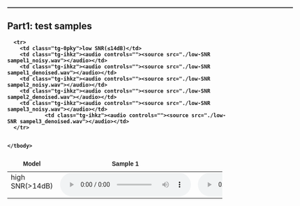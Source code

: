 <html>

<head>
  <meta http-equiv="Content-Type" content="text/html; charset=UTF-8">

  <title>PercepNet+ samples</title>
  <link rel="stylesheet" type="text/css" href="./stylesheets/github-light.css">
</head>

<body>
  <article>
    <header>
      <h1></h1>
    </header>
  </article>

  <div><b>
  </div>
  <hr style="height:1px;border:none;border-top:1px solid #555555; width:130%">
  <h2>Part1: test samples</h2>
  <style type="text/css">
    .tg {
      border-collapse: collapse;
      border-spacing: 0;
    }

    .tg td {
      border-bottom-width: 1px;
      border-color: black;
      border-style: solid;
      border-top-width: 1px;
      border-width: 0px;
      font-family: Arial, sans-serif;
      font-size: 14px;
      overflow: hidden;
      padding: 10px 5px;
      word-break: normal;
    }

    .tg th {
      border-bottom-width: 1px;
      border-color: black;
      border-style: solid;
      border-top-width: 1px;
      border-width: 0px;
      font-family: Arial, sans-serif;
      font-size: 14px;
      font-weight: normal;
      overflow: hidden;
      padding: 10px 5px;
      word-break: normal;
    }

    .tg .tg-c3ow {
      border-color: inherit;
      font-weight: bold;
      text-align: center;
      vertical-align: top
    }

    .tg .tg-0pky {
      border-color: inherit;
      text-align: left;
      vertical-align: top
    }

    .tg .tg-pcvp {
      border-color: inherit;
      text-align: left;
      vertical-align: top
    }

    .tg .tg-ihkz {
      border-color: inherit;
      text-align: center;
      vertical-align: top
    }

    .tg .tg-7kms {
      border-color: inherit;
      font-family: Arial, Helvetica, sans-serif !important;
      ;
      text-align: center;
      vertical-align: top
    }
  </style>
  <table class="tg" style="undefined;table-layout: fixed; width: 493px">
    <colgroup>
      <col style="width: 85px">
      <col style="width: 300px">
      <col style="width: 300px">
      <col style="width: 300px">
      <col style="width: 300px">
      <col style="width: 300px">
    </colgroup>
    <thead>
      <tr>
        <th class="tg-c3ow">Model</th>
        <th class="tg-c3ow">Sample 1</th>
        <th class="tg-c3ow">Sample 2</th>
        <th class="tg-c3ow">Sample 3</th>
        <th class="tg-c3ow">Sample 4</th>
        <th class="tg-c3ow">Sample 5</th>
      </tr>
    </thead>
    <tbody>
      <tr>
        <td class="tg-0pky">high SNR(>14dB)</td>
		<td class="tg-ihkz"><audio controls=""><source src="./high-SNR sampel1_noisy.wav"></audio></td>
		<td class="tg-ihkz"><audio controls=""><source src="./high-SNR sampel1_denoised.wav"></audio></td>
		<td class="tg-ihkz"><audio controls=""><source src="./high-SNR sampel2_noisy.wav"></audio></td>
		<td class="tg-ihkz"><audio controls=""><source src="./high-SNR sampel2_denoised.wav"></audio></td>
		<td class="tg-ihkz"><audio controls=""><source src="./high-SNR sampel3_noisy.wav"></audio></td>
                <td class="tg-ihkz"><audio controls=""><source src="./high-SNR sampel3_denoised.wav"></audio></td>
	  </tr>
	  
      <tr>
	    <td class="tg-0pky">low SNR(≤14dB)</td>
		<td class="tg-ihkz"><audio controls=""><source src="./low-SNR sampel1_noisy.wav"></audio></td>
		<td class="tg-ihkz"><audio controls=""><source src="./low-SNR sampel1_denoised.wav"></audio></td>
		<td class="tg-ihkz"><audio controls=""><source src="./low-SNR sampel2_noisy.wav"></audio></td>
		<td class="tg-ihkz"><audio controls=""><source src="./low-SNR sampel2_denoised.wav"></audio></td>
		<td class="tg-ihkz"><audio controls=""><source src="./low-SNR sampel3_noisy.wav"></audio></td>
                <td class="tg-ihkz"><audio controls=""><source src="./low-SNR sampel3_denoised.wav"></audio></td>
	  </tr>
	  
    
    </tbody>
  </table>
